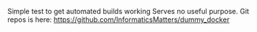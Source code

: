 Simple test to get automated builds working 
Serves no useful purpose.
Git repos is here: https://github.com/InformaticsMatters/dummy_docker
